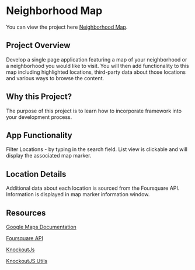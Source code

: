 # Neighborhood Map

You can view the project here [Neighborhood Map](https://ajames20.github.io/fend-map/).

## Project Overview
Develop a single page application featuring a map of your neighborhood or a neighborhood you would like to visit. You will then add functionality to this map including highlighted locations, third-party data about those locations and various ways to browse the content.

## Why this Project?
The purpose of this project is to learn how to incorporate framework into your development process.

## App Functionality

Filter Locations - by typing in the search field. List view is clickable and will display the associated map marker.

## Location Details

Additional data about each location is sourced from the Foursquare API. Information is displayed in map marker information window.

## Resources
[Google Maps Documentation](https://www.aspsnippets.com/Articles/Google-Maps-API-V3-Add-click-event-listener-to-all-multiple-markers.aspx)


[Foursquare API](https://developer.foursquare.com/)

[KnockoutJs](http://knockoutjs.com/)

[KnockoutJS Utils](http://www.knockmeout.net/2011/04/utility-functions-in-knockoutjs.html)
